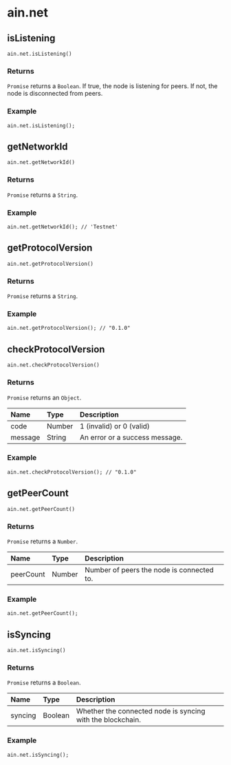 # ain.net

## isListening

```text
ain.net.isListening()
```

### Returns

`Promise` returns a `Boolean`. If true, the node is listening for peers. If not, the node is disconnected from peers.

### Example

```text
ain.net.isListening();
```

## getNetworkId

```text
ain.net.getNetworkId()
```

### Returns

`Promise` returns a `String`.

### Example

```text
ain.net.getNetworkId(); // 'Testnet'
```

## getProtocolVersion

```text
ain.net.getProtocolVersion()
```

### Returns

`Promise` returns a `String`.

### Example

```text
ain.net.getProtocolVersion(); // "0.1.0"
```

## checkProtocolVersion

```text
ain.net.checkProtocolVersion()
```

### Returns

`Promise` returns an `Object`.

| Name | Type | Description |
| :--- | :--- | :--- |
| code | Number | 1 \(invalid\) or 0 \(valid\) |
| message | String | An error or a success message. |

### Example

```text
ain.net.checkProtocolVersion(); // "0.1.0"
```

## getPeerCount

```text
ain.net.getPeerCount()
```

### Returns

`Promise` returns a `Number`.

| Name | Type | Description |
| :--- | :--- | :--- |
| peerCount | Number | Number of peers the node is connected to. |

### Example

```text
ain.net.getPeerCount();
```

## isSyncing

```text
ain.net.isSyncing()
```

### Returns

`Promise` returns a `Boolean`.

| Name | Type | Description |
| :--- | :--- | :--- |
| syncing | Boolean | Whether the connected node is syncing with the blockchain. |

### Example

```text
ain.net.isSyncing();
```

